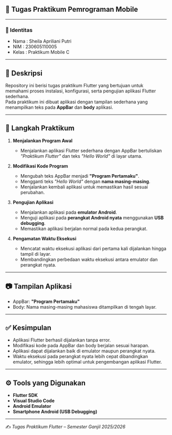 ## 🚀 Tugas Praktikum Pemrograman Mobile

---

### 👤 Identitas
- Nama   : Sheila Apriliani Putri
- NIM    : 230605110005
- Kelas  : Praktikum Mobile C

---

## 📌 Deskripsi
Repository ini berisi tugas praktikum Flutter yang bertujuan untuk memahami proses instalasi, konfigurasi, serta pengujian aplikasi Flutter sederhana.  
Pada praktikum ini dibuat aplikasi dengan tampilan sederhana yang menampilkan teks pada **AppBar** dan **body** aplikasi.

---

## 📝 Langkah Praktikum
1. **Menjalankan Program Awal**  
   - Menjalankan aplikasi Flutter sederhana dengan AppBar bertuliskan *"Praktikum Flutter"* dan teks *"Hello World"* di layar utama.  

2. **Modifikasi Kode Program**  
   - Mengubah teks AppBar menjadi **"Program Pertamaku"**.  
   - Mengganti teks *"Hello World"* dengan **nama masing-masing**.  
   - Menjalankan kembali aplikasi untuk memastikan hasil sesuai perubahan.  

3. **Pengujian Aplikasi**  
   - Menjalankan aplikasi pada **emulator Android**.  
   - Menguji aplikasi pada **perangkat Android nyata** menggunakan **USB debugging**.  
   - Memastikan aplikasi berjalan normal pada kedua perangkat.  

4. **Pengamatan Waktu Eksekusi**  
   - Mencatat waktu eksekusi aplikasi dari pertama kali dijalankan hingga tampil di layar.  
   - Membandingkan perbedaan waktu eksekusi antara emulator dan perangkat nyata.  

---

## 📷 Tampilan Aplikasi
- AppBar: **"Program Pertamaku"**  
- Body: Nama masing-masing mahasiswa ditampilkan di tengah layar.  

---

## ✅ Kesimpulan
- Aplikasi Flutter berhasil dijalankan tanpa error.  
- Modifikasi kode pada AppBar dan body berjalan sesuai harapan.  
- Aplikasi dapat dijalankan baik di emulator maupun perangkat nyata.  
- Waktu eksekusi pada perangkat nyata lebih cepat dibandingkan emulator, sehingga lebih optimal untuk pengembangan aplikasi Flutter.  

---

## ⚙️ Tools yang Digunakan
- **Flutter SDK**  
- **Visual Studio Code**  
- **Android Emulator**  
- **Smartphone Android (USB Debugging)**  

---

✍️ *Tugas Praktikum Flutter – Semester Ganjil 2025/2026*  

